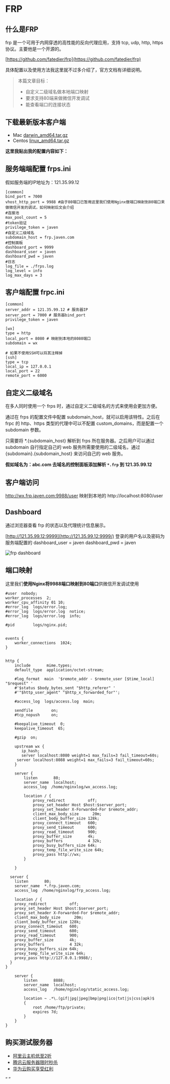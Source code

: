 # FRP

## 什么是FRP

frp 是一个可用于内网穿透的高性能的反向代理应用，支持 tcp, udp, http, https 协议。主要他是一个开源的。

[https://github.com/fatedier/frp](https://github.com/fatedier/frp)

具体配置以及使用方法我这里就不过多介绍了，官方文档有详细说明。

> 本篇文章目标：
> - 自定义二级域名做本地端口映射 
> - 要求支持80端来做微信开发调试 
> - 能查看端口的连接状态

## 下载最新版本客户端

- Mac [darwin_amd64.tar.gz
](https://github.com/fatedier/frp/releases)
- Centos [linux_amd64.tar.gz](https://github.com/fatedier/frp/releases)

**这里我贴出我的配置内容如下：**

## 服务端端配置 frps.ini

假如服务端的IP地址为：121.35.99.12

```shell
[common]
bind_port = 7000 
vhost_http_port = 9988 #由于80端口已暂用这里我们使用Nginx做端口映射到80端口来做微信开发的调试，如何映射后文会介绍
#连接池
max_pool_count = 5
#token验证
privilege_token = javen
#自定义二级域名
subdomain_host = frp.javen.com
#控制面板
dashboard_port = 9999
dashboard_user = javen
dashboard_pwd = javen
#日志
log_file = ./frps.log
log_level = info
log_max_days = 3
```

## 客户端配置 frpc.ini

```shell
[common]
server_addr = 121.35.99.12 # 服务器IP
server_port = 7000 # 服务器bind_port
privilege_token = javen

[wx]
type = http
local_port = 8080 # 映射到本地的8080端口
subdomain = wx

# 如果不使用SSH可以将其注释掉
[ssh]
type = tcp
local_ip = 127.0.0.1
local_port = 22
remote_port = 6000
```

## 自定义二级域名

在多人同时使用一个 frps 时，通过自定义二级域名的方式来使用会更加方便。

通过在 frps 的配置文件中配置 subdomain_host，就可以启用该特性。之后在 frpc 的 http、https 类型的代理中可以不配置 custom_domains，而是配置一个 subdomain 参数。

只需要将 *.{subdomain_host} 解析到 frps 所在服务器。之后用户可以通过 subdomain 自行指定自己的 web 服务所需要使用的二级域名，通过 {subdomain}.{subdomain_host} 来访问自己的 web 服务。

**假如域名为：abc.com 去域名的控制面板添加解析 `*.frp` 到 121.35.99.12**

## 客户端访问

http://wx.frp.javen.com:9988/user 映射到本地的 http://localhost:8080/user

## Dashboard

通过浏览器查看 frp 的状态以及代理统计信息展示。

[http://121.35.99.12:9999](http://121.35.99.12:9999/) 登录的用户名以及密码为服务端配置的 dashboard_user = javen dashboard_pwd = javen


<img :src="$withBase('/frp.png')" alt="frp dashboard">


## 端口映射

这里我们**使用Nginx将9988端口映射到80端口**供微信开发调试使用

```shell{63,64,65,66,67,68,69,70,71,72,73,74,75,76,77,78,79,80,81,82,83}
#user  nobody;
worker_processes  2;
worker_cpu_affinity 01 10;
#error_log  logs/error.log;
#error_log  logs/error.log  notice;
#error_log  logs/error.log  info;

#pid        logs/nginx.pid;


events {
    worker_connections  1024;
}


http {
    include       mime.types;
    default_type  application/octet-stream;

    #log_format  main  '$remote_addr - $remote_user [$time_local] "$request" '
    #'$status $body_bytes_sent "$http_referer" '
    #'"$http_user_agent" "$http_x_forwarded_for"';

    #access_log  logs/access.log  main;

    sendfile        on;
    #tcp_nopush     on;

    #keepalive_timeout  0;
    keepalive_timeout  65;

    #gzip  on;
	
	upstream wx {
	   ip_hash;
	   server localhost:8080 weight=1 max_fails=3 fail_timeout=60s;
     server localhost:8088 weight=1 max_fails=3 fail_timeout=60s;
	}
	
	server {
		listen       80;
		server_name  localhost;
		access_log  /home/nginxlog/wx_access.log;

		location / {
			proxy_redirect          off;
			proxy_set_header Host $host:$server_port;
			proxy_set_header X-Forwarded-For $remote_addr;
			client_max_body_size      20m;
			client_body_buffer_size 128k;
			proxy_connect_timeout   600;
			proxy_send_timeout      600;
			proxy_read_timeout      900;
			proxy_buffer_size       4k;
			proxy_buffers           4 32k;
			proxy_busy_buffers_size 64k;
			proxy_temp_file_write_size 64k;
			proxy_pass http://wx;
		}

	}

  server {
    listen       80;
    server_name  *.frp.javen.com;
    access_log  /home/nginxlog/frp_access.log;

    location / {
    proxy_redirect          off;
    proxy_set_header Host $host:$server_port;
    proxy_set_header X-Forwarded-For $remote_addr;
    client_max_body_size      20m;
    client_body_buffer_size 128k;
    proxy_connect_timeout   600;
    proxy_send_timeout      600;
    proxy_read_timeout      900;
    proxy_buffer_size       4k;
    proxy_buffers           4 32k;
    proxy_busy_buffers_size 64k;
    proxy_temp_file_write_size 64k;
    proxy_pass http://127.0.0.1:9988/;
  }
}
	
	server {
		listen       8888;
		server_name  localhost;
		access_log   /home/nginxlog/static_access.log;

		location ~ .*\.(gif|jpg|jpeg|bmp|png|ico|txt|js|css|apk)$
		{
			root /home/ftp/private; 
			expires 7d; 
		}
	}
}
```     

## 购买测试服务器

- [阿里云主机低至2折](https://www.aliyun.com/minisite/goods?userCode=b1hkzv2x)
- [腾讯云服务器限时秒杀](https://cloud.tencent.com/act/cps/redirect?redirect=1054&cps_key=a21676d22e4b11a883893d54e158c1d3&from=console)
- [华为云购买享受红利](https://activity.huaweicloud.com/discount_area_v5/index.html?&fromuser=aHcxMTc2NTU3MQ==&utm_source=aHcxMTc2NTU3MQ==&utm_medium=cps&utm_campaign=201905)

<Q url="tencent://message/?uin=572839485&Site=%E5%AE%A2%E6%9C%8D&Menu=yes" />